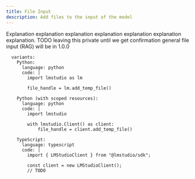 ```yaml
---
title: File Input
description: Add files to the input of the model
---
```


Explanation explanation explanation explanation explanation explanation explanation.
TODO leaving this private until we get confirmation general file input (RAG) will be in 1.0.0

```lms_code_snippet
  variants:
    Python:
      language: python
      code: |
        import lmstudio as lm

        file_handle = lm.add_temp_file()

    Python (with scoped resources):
      language: python
      code: |
        import lmstudio

        with lmstudio.Client() as client:
            file_handle = client.add_temp_file()

    TypeScript:
      language: typescript
      code: |
        import { LMStudioClient } from "@lmstudio/sdk";

        const client = new LMStudioClient();
        // TODO

```
